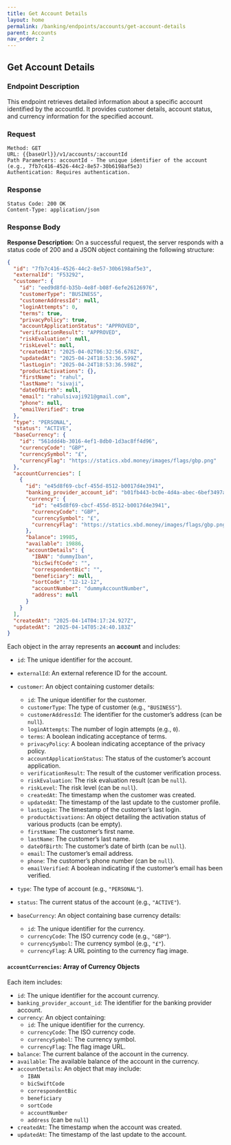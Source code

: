 ```yaml
---
title: Get Account Details
layout: home
permalink: /banking/endpoints/accounts/get-account-details
parent: Accounts
nav_order: 2
---
```


## Get Account Details

### Endpoint Description

This endpoint retrieves detailed information about a specific account identified by the accountId. It provides customer details, account status, and currency information for the specified account.

### Request

```
Method: GET
URL: {{baseUrl}}/v1/accounts/:accountId
Path Parameters: accountId - The unique identifier of the account (e.g., 7fb7c416-4526-44c2-8e57-30b6198af5e3)
Authentication: Requires authentication.
```

### Response

```
Status Code: 200 OK
Content-Type: application/json
```

### Response Body

**Response Description:** On a successful request, the server responds with a status code of 200 and a JSON object containing the following structure:

```json
{
  "id": "7fb7c416-4526-44c2-8e57-30b6198af5e3",
  "externalId": "F53292",
  "customer": {
    "id": "eed9d8fd-b35b-4e8f-b08f-6efe26126976",
    "customerType": "BUSINESS",
    "customerAddressId": null,
    "loginAttempts": 0,
    "terms": true,
    "privacyPolicy": true,
    "accountApplicationStatus": "APPROVED",
    "verificationResult": "APPROVED",
    "riskEvaluation": null,
    "riskLevel": null,
    "createdAt": "2025-04-02T06:32:56.678Z",
    "updatedAt": "2025-04-24T18:53:36.599Z",
    "lastLogin": "2025-04-24T18:53:36.598Z",
    "productActivations": {},
    "firstName": "rahul",
    "lastName": "sivaji",
    "dateOfBirth": null,
    "email": "rahulsivaji921@gmail.com",
    "phone": null,
    "emailVerified": true
  },
  "type": "PERSONAL",
  "status": "ACTIVE",
  "baseCurrency": {
    "id": "561ddd4b-3016-4ef1-8db0-1d3ac8ff4d96",
    "currencyCode": "GBP",
    "currencySymbol": "£",
    "currencyFlag": "https://statics.xbd.money/images/flags/gbp.png"
  },
  "accountCurrencies": [
    {
      "id": "e45d8f69-cbcf-455d-8512-b0017d4e3941",
      "banking_provider_account_id": "b01fb443-bc0e-4d4a-abec-6bef3497ac95",
      "currency": {
        "id": "e45d8f69-cbcf-455d-8512-b0017d4e3941",
        "currencyCode": "GBP",
        "currencySymbol": "£",
        "currencyFlag": "https://statics.xbd.money/images/flags/gbp.png"
      },
      "balance": 19985,
      "available": 19886,
      "accountDetails": {
        "IBAN": "dummyIban",
        "bicSwiftCode": "",
        "correspondentBic": "",
        "beneficiary": null,
        "sortCode": "12-12-12",
        "accountNumber": "dummyAccountNumber",
        "address": null
      }
    }
  ],
  "createdAt": "2025-04-14T04:17:24.927Z",
  "updatedAt": "2025-04-14T05:24:40.183Z"
}
```

Each object in the array represents an **account** and includes:

- `id`: The unique identifier for the account.
- `externalId`: An external reference ID for the account.
- `customer`: An object containing customer details:

  - `id`: The unique identifier for the customer.
  - `customerType`: The type of customer (e.g., `"BUSINESS"`).
  - `customerAddressId`: The identifier for the customer’s address (can be `null`).
  - `loginAttempts`: The number of login attempts (e.g., `0`).
  - `terms`: A boolean indicating acceptance of terms.
  - `privacyPolicy`: A boolean indicating acceptance of the privacy policy.
  - `accountApplicationStatus`: The status of the customer’s account application.
  - `verificationResult`: The result of the customer verification process.
  - `riskEvaluation`: The risk evaluation result (can be `null`).
  - `riskLevel`: The risk level (can be `null`).
  - `createdAt`: The timestamp when the customer was created.
  - `updatedAt`: The timestamp of the last update to the customer profile.
  - `lastLogin`: The timestamp of the customer’s last login.
  - `productActivations`: An object detailing the activation status of various products (can be empty).
  - `firstName`: The customer’s first name.
  - `lastName`: The customer’s last name.
  - `dateOfBirth`: The customer’s date of birth (can be `null`).
  - `email`: The customer’s email address.
  - `phone`: The customer’s phone number (can be `null`).
  - `emailVerified`: A boolean indicating if the customer’s email has been verified.

- `type`: The type of account (e.g., `"PERSONAL"`).
- `status`: The current status of the account (e.g., `"ACTIVE"`).
- `baseCurrency`: An object containing base currency details:
  - `id`: The unique identifier for the currency.
  - `currencyCode`: The ISO currency code (e.g., `"GBP"`).
  - `currencySymbol`: The currency symbol (e.g., `"£"`).
  - `currencyFlag`: A URL pointing to the currency flag image.

#### `accountCurrencies`: Array of Currency Objects

Each item includes:

- `id`: The unique identifier for the account currency.
- `banking_provider_account_id`: The identifier for the banking provider account.
- `currency`: An object containing:
  - `id`: The unique identifier for the currency.
  - `currencyCode`: The ISO currency code.
  - `currencySymbol`: The currency symbol.
  - `currencyFlag`: The flag image URL.
- `balance`: The current balance of the account in the currency.
- `available`: The available balance of the account in the currency.
- `accountDetails`: An object that may include:
  - `IBAN`
  - `bicSwiftCode`
  - `correspondentBic`
  - `beneficiary`
  - `sortCode`
  - `accountNumber`
  - `address` (can be `null`)
- `createdAt`: The timestamp when the account was created.
- `updatedAt`: The timestamp of the last update to the account.
